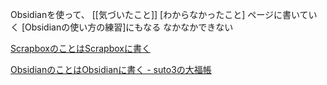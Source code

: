 
Obsidianを使って、
  [[気づいたこと]]
  [わからなかったこと]
 ページに書いていく
 [Obsidianの使い方の練習]にもなる
なかなかできない

[ScrapboxのことはScrapboxに書く](https://scrapbox.io/suto3/Scrapbox%E3%81%AE%E3%81%93%E3%81%A8%E3%81%AFScrapbox%E3%81%AB%E6%9B%B8%E3%81%8F)

[ObsidianのことはObsidianに書く \- suto3の大福帳](https://scrapbox.io/suto3/Obsidian%E3%81%AE%E3%81%93%E3%81%A8%E3%81%AFObsidian%E3%81%AB%E6%9B%B8%E3%81%8F)